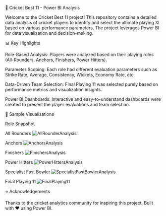 🏏 Cricket Best 11 - Power BI Analysis

Welcome to the Cricket Best 11 project!
This repository contains a detailed data analysis of cricket players to identify and select the ultimate playing XI based on various performance parameters.
The project leverages Power BI for data visualization and decision-making.

📊 Key Highlights

Role-Based Analysis:
Players were analyzed based on their playing roles (All-Rounders, Anchors, Finishers, Power Hitters).

Parameter Scoping:
Each role had different evaluation parameters such as Strike Rate, Average, Consistency, Wickets, Economy Rate, etc.

Data-Driven Team Selection:
Final Playing 11 was selected purely based on performance metrics and visualization insights.

Power BI Dashboards:
Interactive and easy-to-understand dashboards were created to present the player evaluations and team selection.

📸 Sample Visualizations

Role	Snapshot

All Rounders	![AllRounderAnalysis](https://github.com/user-attachments/assets/bc66e5b5-dcbf-40a4-a4f2-b03625f0e0c5)

Anchors	![AnchorsAnalysis](https://github.com/user-attachments/assets/90b2e1ce-7116-413f-9909-513ea6dd6ba2)

Finishers	![FinishersAnalysis](https://github.com/user-attachments/assets/430dd5e4-198e-4802-9248-a86b047e59e1)

Power Hitters	 ![PowerHittersAnalysis](https://github.com/user-attachments/assets/751429df-e435-421f-afd3-ddc9d3ed1b04)

Specialist Fast Bowler  ![SpecialistFastBowlerAnalysis](https://github.com/user-attachments/assets/c57df306-9170-4d58-8f02-e339f05ddb3c)

Final Playing 11	 ![FinalPlaying11](https://github.com/user-attachments/assets/acc9290b-b781-4687-8d62-9d7ac27bea15)

⭐ Acknowledgements

Thanks to the cricket analytics community for inspiring this project.
Built with ♥ using Power BI.
